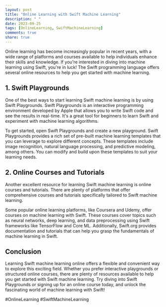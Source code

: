```yaml
---
layout: post
title: "Online Learning with Swift Machine Learning"
description: " "
date: 2023-09-25
tags: [OnlineLearning, SwiftMachineLearning]
comments: true
share: true
---
```


Online learning has become increasingly popular in recent years, with a wide range of platforms and courses available to help individuals enhance their skills and knowledge. If you're interested in diving into machine learning using Swift, you're in luck! The Swift programming language offers several online resources to help you get started with machine learning.

## 1. Swift Playgrounds

One of the best ways to start learning Swift machine learning is by using Swift Playgrounds. Swift Playgrounds is an interactive programming environment developed by Apple that allows you to write Swift code and see the results in real-time. It's a great tool for beginners to learn Swift and experiment with machine learning algorithms.

To get started, open Swift Playgrounds and create a new playground. Swift Playgrounds provides a rich set of pre-built machine learning templates that you can leverage to explore different concepts. These templates include image recognition, natural language processing, and predictive modeling, among others. You can modify and build upon these templates to suit your learning needs.

## 2. Online Courses and Tutorials

Another excellent resource for learning Swift machine learning is online courses and tutorials. There are plenty of platforms that offer comprehensive courses and tutorials specifically tailored to Swift machine learning.

Some popular online learning platforms, like Coursera and Udemy, offer courses on machine learning with Swift. These courses cover topics such as neural networks, deep learning, and data preprocessing using Swift frameworks like TensorFlow and Core ML. Additionally, Swift.org provides documentation and tutorials that can help you grasp the fundamentals of machine learning in Swift.

## Conclusion

Learning Swift machine learning online offers a flexible and convenient way to explore this exciting field. Whether you prefer interactive playgrounds or structured online courses, there are plenty of resources available to help you get started with Swift machine learning. Try diving into Swift Playgrounds or signing up for an online course today, and unlock the fascinating world of machine learning with Swift!

#OnlineLearning #SwiftMachineLearning